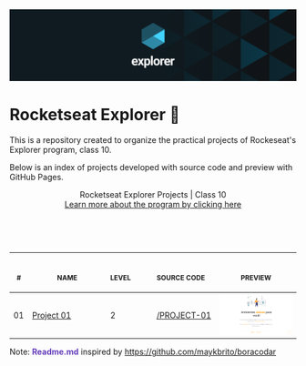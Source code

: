 
<img src="./assets/images/Explorer.png"/>

# Rocketseat Explorer 🚀

This is a repository created to organize the practical projects of Rockeseat's Explorer program, class 10.

Below is an index of projects developed with source code and preview with GitHub Pages.

<p align="center">
    Rocketseat Explorer Projects | Class 10<br>
    <a href="https://www.rocketseat.com.br/explorer">Learn more about the program by clicking here</a><br>
    <br><table>
    <br><table style="width: 100%">
    <thead>
        <tr>
            <th align="center">
                <img width="20" height="1">
                <p>
                    <small>#</small>
                </p>
            </th>
            <th align="center">
                <img width="300" height="1">
                <p>
                    <small>
                        NAME
                    </small>
                </p>
            </th>
            <th align="left">
                <img width="140" height="1">
                <p align="left">
                    <small>
                    LEVEL
                    </small>
                </p>
            </th>
            <th align="left">
                <img width="140" height="1">
                <p align="left">
                    <small>
                    SOURCE CODE
                    </small>
                </p>
            </th>
            <th align="center">
                <img width="201" height="1">
                <p align="center">
                    <small>
                    PREVIEW
                    </small>
                </p>
            </th>
        </tr>
    </thead>
    <tbody>
        <tr>
            <td>01</td>
            <td><a href="01">Project 01 </a></td>
            <td align="left">2</td>
            <td>
              <a href="https://github.com/leonardojacomussi/rocketseat-explorer/tree/main/PROJECT-01" target="_blank">
                /PROJECT-01
              </a>
            </td>
            <td align="center">
            <a href="PROJECT-01"><img width="300px" src="PROJECT-01/.github/preview.png" /></a></td>
        </tr>
    </tbody>
</table></p>

Note: <strong style="color: #643cbb">Readme.md</strong> inspired by <a href="https://github.com/maykbrito/boracodar">https://github.com/maykbrito/boracodar</a>
